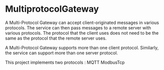 # MultiprotocolGateway


A Multi-Protocol Gateway can accept client-originated messages in various protocols. The service can then pass messages to a remote server with various protocols. The protocol that the client uses does not need to be the same as the protocol that the remote server uses.

A Multi-Protocol Gateway supports more than one client protocol. Similarly, the service can support more than one server protocol.

This project implements two protocols : 
MQTT
ModbusTcp
